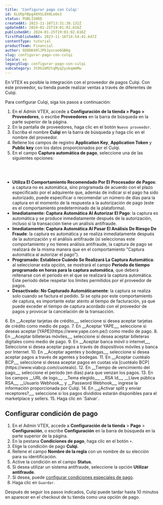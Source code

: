 ```yaml
---
title: 'Configurar pago con Culqi'
id: 6LUOpYBpg48XSL8X0Le6e3
status: PUBLISHED
createdAt: 2023-11-16T13:31:38.132Z
updatedAt: 2024-01-25T19:01:02.616Z
publishedAt: 2024-01-25T19:01:02.616Z
firstPublishedAt: 2023-11-16T14:54:41.647Z
contentType: tutorial
productTeam: Financial
author: 6DODK49lJPk3yvcoe6GB6g
slug: configurar-pago-con-culqi
locale: es
legacySlug: configurar-pago-con-culqi
subcategory: 3tDGibM2tqMyqIyukqmmMw
---
```


En VTEX es posible la integración con el proveedor de pagos Culqi. Con este proveedor, su tienda puede realizar ventas a través de diferentes de Culqi.

Para configurar Culqi, siga los pasos a continuación:

1. En el Admin VTEX, accede a __Configuración de la tienda > Pago > Proveedores__, o escribe __Proveedores__ en la barra de búsqueda en la parte superior de la página.
2. En la pantalla de proveedores, haga clic en el botón `Nuevo proveedor`.
3. Escriba el nombre __Culqi__ en la barra de búsqueda y haga clic en el nombre del proveedor.
4. Rellene los campos de registro __Application Key__, __Application Token__ y __Public key__ con los datos proporcionados por el Culqi.
5. En el campo __Captura automática de pago__, seleccione una de las siguientes opciones:
<br>
<ul>
<br>
    	<li><b>Utiliza El Comportamiento Recomendado Por El Procesador de Pagos</b>: a captura no es automática, sino programada de acuerdo con el plazo especificado por el adquirente que, además de indicar si el pago ha sido autorizado, puede especificar o recomendar un número de días para la captura en el momento de la respuesta a la autorización de pago (este es el comportamiento predeterminado de la plataforma).</li>
    	<li><b>Imediatamente: Captura Automática Al Autorizar El Pago</b>: la captura es automática y se produce inmediatamente después de la autorización, incluso si la transacción tiene un análisis antifraude.</li>
   		<li><b>Imediatamente: Captura Automática Al Pasar El Análisis De Riesgo De Fraude</b>: la captura es automática y se realiza inmediatamente después de la autorización y el análisis antifraude (si seleccionas este comportamiento y no tienes análisis antifraude, la captura de pago se realizará de la misma manera que en el comportamiento "Captura automática al autorizar el pago").</li>
   		<li><b>Programado: Establece Cuándo Se Realizará La Captura Automática</b>: al seleccionar esta opción, se mostrará el campo <b>Periodo de tiempo programado en horas para la captura automática</b>, que deberá rellenarse con el periodo en el que se realizará la captura automática. Este periodo debe respetar los límites permitidos por el proveedor de pagos.</li>        
   		<li><b>Desactivado: No Capturado Automáticamente</b>: la captura se realiza solo cuando se factura el pedido. Si se opta por este comportamiento de captura, es importante estar atento al tiempo de facturación, ya que puede exceder el tiempo de captura acordado con el proveedor de pagos y provocar la cancelación de la transacción.</li>
</ul>
6. En __Aceptar tarjetas de crédito__, seleccione si desea aceptar tarjetas de crédito como medio de pago.
7. En __Aceptar YAPE__, seleccione si deseas aceptar [YAPE](https://www.yape.com.pe/) como medio de pago.
8. En __Aceptar billeteras móviles__, seleccione si desea aceptar billeteras digitales como medio de pago.
9. En __Aceptar banca móvil o internet__, Seleccione si desea aceptar pagos a través de dispositivos móviles y banca por Internet.
10. En __Aceptar agentes y bodegas__, seleccione si desea aceptar pagos a través de agentes y bodegas.
11. En __Aceptar cuotéalo BCP__, seleccione si desea aceptar pagos en cuotas vía [cuotéalo BCP](https://www.viabcp.com/cuotealo).
12. En __Tiempo de vencimiento del pago__, seleccione el período (en días) para que venzan los pagos.
13. En los campos __URL de logo__, __Tema elegido__, __RSA Id__, __Llave pública RSA__, __Usuario Webhook__ y __Password Webhook__, ingrese la información proporcionada por Culqi.
14. En __¿Activar split y enviar receptores?__, seleccione si los pagos divididos estarán disponibles para el marketplace y sellers.
15. Haga clic en `Salvar`.

## Configurar condición de pago

1. En el Admin VTEX, accede a __Configuración de la tienda__ > __Pago__ > __Configuración__, o escribe __Configuración__ en la barra de búsqueda en la parte superior de la página.
2. En la pestana __Condiciones de pago__, haga clic en el botón `+`.
3. Elige la condición de pago __Culqi__.
4. Rellene el campo __Nombre de la regla__ con un nombre de su elección para su identificación.
5. Active la condición en el campo __Status__.
6. Si desea utilizar un sistema antifraude, seleccione la opción __Utilizar antifraude__.
7. Si desea, puede [configurar condiciones especiales de pago](https://help.vtex.com/es/tutorial/condiciones-especiales--tutorials_456?&utm_source=autocomplete#).
8. Haga clic en `Guardar`.

Después de seguir los pasos indicados, Culqi puede tardar hasta 10 minutos en aparecer en el checkout de tu tienda como una opción de pago.
